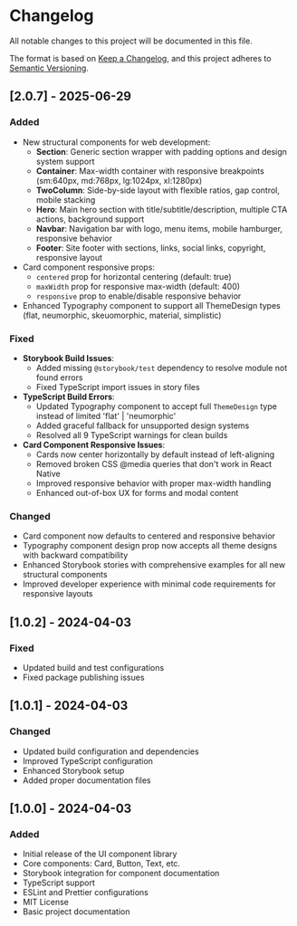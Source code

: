 # Changelog 

All notable changes to this project will be documented in this file.

The format is based on [Keep a Changelog](https://keepachangelog.com/en/1.0.0/),
and this project adheres to [Semantic Versioning](https://semver.org/spec/v2.0.0.html).

## [2.0.7] - 2025-06-29

### Added

- New structural components for web development:
  - **Section**: Generic section wrapper with padding options and design system support
  - **Container**: Max-width container with responsive breakpoints (sm:640px, md:768px, lg:1024px, xl:1280px)
  - **TwoColumn**: Side-by-side layout with flexible ratios, gap control, mobile stacking
  - **Hero**: Main hero section with title/subtitle/description, multiple CTA actions, background support
  - **Navbar**: Navigation bar with logo, menu items, mobile hamburger, responsive behavior
  - **Footer**: Site footer with sections, links, social links, copyright, responsive layout
- Card component responsive props:
  - `centered` prop for horizontal centering (default: true)
  - `maxWidth` prop for responsive max-width (default: 400)
  - `responsive` prop to enable/disable responsive behavior
- Enhanced Typography component to support all ThemeDesign types (flat, neumorphic, skeuomorphic, material, simplistic)

### Fixed

- **Storybook Build Issues**: 
  - Added missing `@storybook/test` dependency to resolve module not found errors
  - Fixed TypeScript import issues in story files
- **TypeScript Build Errors**: 
  - Updated Typography component to accept full `ThemeDesign` type instead of limited 'flat' | 'neumorphic'
  - Added graceful fallback for unsupported design systems
  - Resolved all 9 TypeScript warnings for clean builds
- **Card Component Responsive Issues**:
  - Cards now center horizontally by default instead of left-aligning
  - Removed broken CSS @media queries that don't work in React Native
  - Improved responsive behavior with proper max-width handling
  - Enhanced out-of-box UX for forms and modal content

### Changed

- Card component now defaults to centered and responsive behavior
- Typography component design prop now accepts all theme designs with backward compatibility
- Enhanced Storybook stories with comprehensive examples for all new structural components
- Improved developer experience with minimal code requirements for responsive layouts

## [1.0.2] - 2024-04-03

### Fixed

- Updated build and test configurations
- Fixed package publishing issues

## [1.0.1] - 2024-04-03

### Changed

- Updated build configuration and dependencies
- Improved TypeScript configuration
- Enhanced Storybook setup
- Added proper documentation files

## [1.0.0] - 2024-04-03

### Added

- Initial release of the UI component library
- Core components: Card, Button, Text, etc.
- Storybook integration for component documentation
- TypeScript support
- ESLint and Prettier configurations
- MIT License
- Basic project documentation
